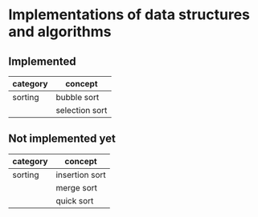 # Implementations of data structures and algorithms

## Implemented

| category | concept |
|----------|---------|
| sorting  |bubble sort|
|          |selection sort|


## Not implemented yet
| category | concept        |
|----------|----------------|
| sorting  | insertion sort |
|          | merge sort     |
|          | quick sort     |
